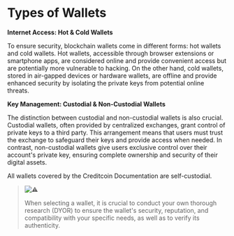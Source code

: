 # Types of Wallets

**Internet Access: Hot & Cold Wallets**

To ensure security, blockchain wallets come in different forms: hot wallets and cold wallets. Hot wallets, accessible through browser extensions or smartphone apps, are considered online and provide convenient access but are potentially more vulnerable to hacking. On the other hand, cold wallets, stored in air-gapped devices or hardware wallets, are offline and provide enhanced security by isolating the private keys from potential online threats.

**Key Management: Custodial & Non-Custodial Wallets**

The distinction between custodial and non-custodial wallets is also crucial. Custodial wallets, often provided by centralized exchanges, grant control of private keys to a third party. This arrangement means that users must trust the exchange to safeguard their keys and provide access when needed. In contrast, non-custodial wallets give users exclusive control over their account's private key, ensuring complete ownership and security of their digital assets.

All wallets covered by the Creditcoin Documentation are self-custodial.

> ![:warning:](https://pf-emoji-service--cdn.us-east-1.prod.public.atl-paas.net/atlassian/warning\_32.png)
>
> When selecting a wallet, it is crucial to conduct your own thorough research (DYOR) to ensure the wallet's security, reputation, and compatibility with your specific needs, as well as to verify its authenticity.
